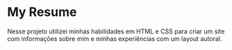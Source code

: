 # My Resume

Nesse projeto utilizei minhas habilidades em HTML e CSS para criar um site com informações sobre mim e minhas experiências com um layout autoral.

